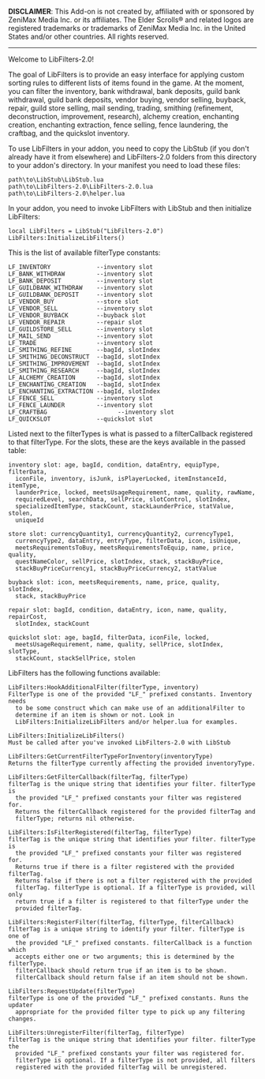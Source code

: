 **DISCLAIMER**: This Add-on is not created by, affiliated with or sponsored by
  ZeniMax Media Inc. or its affiliates. The Elder Scrolls® and related logos are
  registered trademarks or trademarks of ZeniMax Media Inc. in the United States
  and/or other countries. All rights reserved.

---

Welcome to LibFilters-2.0!

The goal of LibFilters is to provide an easy interface for applying custom
  sorting rules to different lists of items found in the game. At the moment,
  you can filter the inventory, bank withdrawal, bank deposits, guild bank
  withdrawal, guild bank deposits, vendor buying, vendor selling, buyback,
  repair, guild store selling, mail sending, trading, smithing (refinement,
  deconstruction, improvement, research), alchemy creation, enchanting creation,
  enchanting extraction, fence selling, fence laundering, the craftbag, and the 
  quickslot inventory.

To use LibFilters in your addon, you need to copy the LibStub (if you don't already have it from elsewhere) and LibFilters-2.0 folders from this directory to your addon's directory. In your manifest you need to load these files:

    path\to\LibStub\LibStub.lua
    path\to\LibFilters-2.0\LibFilters-2.0.lua
    path\to\LibFilters-2.0\helper.lua

In your addon, you need to invoke LibFilters with LibStub and then initialize LibFilters:

    local LibFilters = LibStub("LibFilters-2.0")
    LibFilters:InitializeLibFilters()

This is the list of available filterType constants:

    LF_INVENTORY             --inventory slot
    LF_BANK_WITHDRAW         --inventory slot
    LF_BANK_DEPOSIT          --inventory slot
    LF_GUILDBANK_WITHDRAW    --inventory slot
    LF_GUILDBANK_DEPOSIT     --inventory slot
    LF_VENDOR_BUY            --store slot
    LF_VENDOR_SELL           --inventory slot
    LF_VENDOR_BUYBACK        --buyback slot
    LF_VENDOR_REPAIR         --repair slot
    LF_GUILDSTORE_SELL       --inventory slot
    LF_MAIL_SEND             --inventory slot
    LF_TRADE                 --inventory slot
    LF_SMITHING_REFINE       --bagId, slotIndex
    LF_SMITHING_DECONSTRUCT  --bagId, slotIndex
    LF_SMITHING_IMPROVEMENT  --bagId, slotIndex
    LF_SMITHING_RESEARCH     --bagId, slotIndex
    LF_ALCHEMY_CREATION      --bagId, slotIndex
    LF_ENCHANTING_CREATION   --bagId, slotIndex
    LF_ENCHANTING_EXTRACTION --bagId, slotIndex
    LF_FENCE_SELL            --inventory slot
    LF_FENCE_LAUNDER         --inventory slot
    LF_CRAFTBAG				       --inventory slot
    LF_QUICKSLOT             --quickslot slot

Listed next to the filterTypes is what is passed to a filterCallback registered
  to that filterType. For the slots, these are the keys available in the passed
  table:

    inventory slot: age, bagId, condition, dataEntry, equipType, filterData,
      iconFile, inventory, isJunk, isPlayerLocked, itemInstanceId, itemType,
      launderPrice, locked, meetsUsageRequirement, name, quality, rawName,
      requiredLevel, searchData, sellPrice, slotControl, slotIndex,
      specializedItemType, stackCount, stackLaunderPrice, statValue, stolen,
      uniqueId
    
    store slot: currencyQuantity1, currencyQuantity2, currencyType1,
      currencyType2, dataEntry, entryType, filterData, icon, isUnique,
      meetsRequirementsToBuy, meetsRequirementsToEquip, name, price, quality,
      questNameColor, sellPrice, slotIndex, stack, stackBuyPrice,
      stackBuyPriceCurrency1, stackBuyPriceCurrency2, statValue
    
    buyback slot: icon, meetsRequirements, name, price, quality, slotIndex,
      stack, stackBuyPrice
    
    repair slot: bagId, condition, dataEntry, icon, name, quality, repairCost,
      slotIndex, stackCount

    quickslot slot: age, bagId, filterData, iconFile, locked,
      meetsUsageRequirement, name, quality, sellPrice, slotIndex, slotType,
      stackCount, stackSellPrice, stolen

LibFilters has the following functions available:

    LibFilters:HookAdditionalFilter(filterType, inventory)
    FilterType is one of the provided "LF_" prefixed constants. Inventory needs
      to be some construct which can make use of an additionalFilter to
      determine if an item is shown or not. Look in
      LibFilters:InitializeLibFilters and/or helper.lua for examples. 

    LibFilters:InitializeLibFilters()
    Must be called after you've invoked LibFilters-2.0 with LibStub

    LibFilters:GetCurrentFilterTypeForInventory(inventoryType)
    Returns the filterType currently affecting the provided inventoryType.

    LibFilters:GetFilterCallback(filterTag, filterType)
    filterTag is the unique string that identifies your filter. filterType is
      the provided "LF_" prefixed constants your filter was registered for.
      Returns the filterCallback registered for the provided filterTag and
      filterType; returns nil otherwise.

    LibFilters:IsFilterRegistered(filterTag, filterType)
    filterTag is the unique string that identifies your filter. filterType is
      the provided "LF_" prefixed constants your filter was registered for.
      Returns true if there is a filter registered with the provided filterTag.
      Returns false if there is not a filter registered with the provided
      filterTag. filterType is optional. If a filterType is provided, will only
      return true if a filter is registered to that filterType under the
      provided filterTag.

    LibFilters:RegisterFilter(filterTag, filterType, filterCallback)
    filterTag is a unique string to identify your filter. filterType is one of
      the provided "LF_" prefixed constants. filterCallback is a function which
      accepts either one or two arguments; this is determined by the filterType.
      filterCallback should return true if an item is to be shown.
      filterCallback should return false if an item should not be shown.

    LibFilters:RequestUpdate(filterType)
    filterType is one of the provided "LF_" prefixed constants. Runs the updater
      appropriate for the provided filter type to pick up any filtering changes.

    LibFilters:UnregisterFilter(filterTag, filterType)
    filterTag is the unique string that identifies your filter. filterType the
      provided "LF_" prefixed constants your filter was registered for.
      filterType is optional. If a filterType is not provided, all filters
      registered with the provided filterTag will be unregistered.